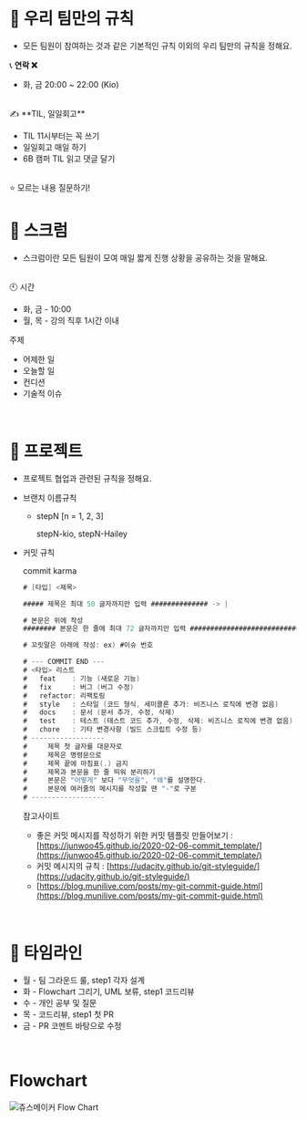 
# 🍑 우리 팀만의 규칙

- 모든 팀원이 참여하는 것과 같은 기본적인 규칙 이외의 우리 팀만의 규칙을 정해요.

📞  **연락 ❌**

- 화, 금 20:00 ~ 22:00 (Kio)
<br>
✍️  **TIL, 일일회고**

- TIL 11시부터는 꼭 쓰기
- 일일회고 매일 하기
- 6B 캠퍼 TIL 읽고 댓글 달기
<br>
⭐️  모르는 내용 질문하기!
<br>

# 🍑 스크럼

- 스크럼이란 모든 팀원이 모여 매일 짧게 진행 상황을 공유하는 것을 말해요.
<br>
🕙  시간

- 화, 금 - 10:00
- 월, 목 - 강의 직후 1시간 이내

주제

- 어제한 일
- 오늘할 일
- 컨디션
- 기술적 이슈
<br>

# 🍑 프로젝트

- 프로젝트 협업과 관련된 규칙을 정해요.
- 브랜치 이름규칙
    - stepN [n = 1, 2, 3]

        stepN-kio, stepN-Hailey

- 커밋 규칙

    commit karma

    ```swift
    # [타입] <제목>

    ##### 제목은 최대 50 글자까지만 입력 ############## -> |

    # 본문은 위에 작성
    ######## 본문은 한 줄에 최대 72 글자까지만 입력 ########################### -> |

    # 꼬릿말은 아래에 작성: ex) #이슈 번호

    # --- COMMIT END ---
    # <타입> 리스트
    #   feat    : 기능 (새로운 기능)
    #   fix     : 버그 (버그 수정)
    #   refactor: 리팩토링
    #   style   : 스타일 (코드 형식, 세미콜론 추가: 비즈니스 로직에 변경 없음)
    #   docs    : 문서 (문서 추가, 수정, 삭제)
    #   test    : 테스트 (테스트 코드 추가, 수정, 삭제: 비즈니스 로직에 변경 없음)
    #   chore   : 기타 변경사항 (빌드 스크립트 수정 등)
    # ------------------
    #     제목 첫 글자를 대문자로
    #     제목은 명령문으로
    #     제목 끝에 마침표(.) 금지
    #     제목과 본문을 한 줄 띄워 분리하기
    #     본문은 "어떻게" 보다 "무엇을", "왜"를 설명한다.
    #     본문에 여러줄의 메시지를 작성할 땐 "-"로 구분
    # ------------------
    ```

    참고사이트

    - 좋은 커밋 메시지를 작성하기 위한 커밋 템플릿 만들어보기 : [https://junwoo45.github.io/2020-02-06-commit_template/](https://junwoo45.github.io/2020-02-06-commit_template/)
    - 커밋 메시지의 규칙 : [https://udacity.github.io/git-styleguide/](https://udacity.github.io/git-styleguide/)
    - [https://blog.munilive.com/posts/my-git-commit-guide.html](https://blog.munilive.com/posts/my-git-commit-guide.html)
<br>

# 🍑 타임라인

- 월 - 팀 그라운드 룰, step1 각자 설계
- 화 - Flowchart 그리기, UML 보류, step1 코드리뷰
- 수 - 개인 공부 및 질문
- 목 - 코드리뷰, step1 첫 PR
- 금 - PR 코멘트 바탕으로 수정

<br>

# Flowchart

![쥬스메이커 Flow Chart](https://user-images.githubusercontent.com/65153742/110746640-6cef9f00-8280-11eb-8f1c-0a830cb0be06.png)

